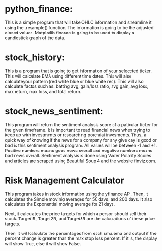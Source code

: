 # python_finance: 

This is a simple program that will take OHLC information and streamline it using the .resample() function. 
The information is going to be the adjusted closed values. Matplotlib finance is going to be used to display a candlestick graph of the data. 

# stock_history: 

This is a program that is going to get information of your seleccted ticker. This will calculate EMA using different time dates. 
This will also calculateyour pattern (red white blue or blue white red). 
This will also calculate factos such as: batting avg, gain/loss ratio, avg gain, avg loss, max return, max loss, and total return. 

# stock_news_sentiment: 

This program will return the sentiment analysis score of a paticular ticker for the given timeframe. It is important to read financial
news when trying to keep up with investments or researching potential invesments. Thus, a quick way of knowing if the news for a company
for any give day is good or bad is this sentiment analysis program. All values will be between -1 and +1. Positive numbers means good news
overall and negative numbers means bad news overall. Sentiment analysis is done using Vader Polarity Scores and articles are scraped using 
Beautiful Soup 4 and the website finviz.com. 

# Risk Management Calculator 

This program takes in stock information using the yfinance API. Then, it calculates the Simple movinig averages for 50 days, and 200 days. It also calculates the Exponential moving average for 21 days. 

Next, it calculates the price targets for which a person should sell their stock. Target1R, Target2R, and Target3R are the calculations of these price targets. 

Then, it wil lcalculate the percentages from each sma/ema and output if the percent change is greater than the max stop loss percent. If it is, the display will show True, else it will show False. 
